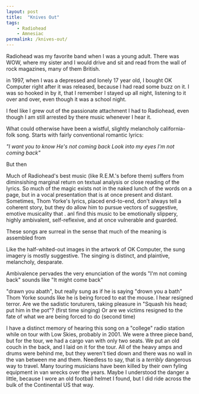 ```yaml
---
layout: post
title:  "Knives Out"
tags: 
    - Radiohead 
    - Amnesiac
permalink: /knives-out/
---
```


Radiohead was my favorite band when I was a young adult. 
There was WOW, where my sister and I would drive and sit and read from the wall of rock magazines, many of them British. 

in 1997, when I was a depressed and lonely 17 year old, I bought OK Computer right after it was released, because I had read some buzz on it. I was so hooked in by it, that I remember I stayed up all night, listening to it over and over, even though it was a school night. 

I feel like I grew out of the passionate attachment I had to Radiohead, even though I am still arrested by there music whenever I hear it. 

What could otherwise have been a wistful, slightly melancholy california-folk song.
Starts with fairly conventional romantic lyrics: 

_"I want you to know
He's not coming back
Look into my eyes
I'm not coming back"_

But then 

Much of Radiohead's best music (like R.E.M.'s before them) suffers from diminsishing marginal return on textual analysis or close reading of the lyrics. So much of the magic exists not in the naked lunch of the words on a page, but in a vocal presentation that is at once present and distant. Sometimes, Thom Yorke's lyrics, placed end-to-end, don't always tell a coherent story, but they do allow him to pursue vectors of suggestive, emotive musicality that .   anI find this music to be emotionally slippery, highly ambivalent, self-reflexive, and  at once vulnerable and guarded. 

These songs are surreal in the sense that much of the meaning is assembled from 

Like the half-whited-out images in the artwork of OK Computer, the sung imagery is mostly suggestive. The singing is distinct, and plaintive, melancholy, desparate.

Ambivalence pervades the very enunciation of the words
"I'm not coming back" sounds like "It might come back"

"drawn you abath", but really sung as if he is saying "drown you a bath" 
Thom Yorke sounds like he is being forced to eat the mouse. I hear resigned terror. 
Are we the sadistic toruturers, taking pleasure in "Squash his head; put him in the pot"? (first time singing)
Or are we victims resigned to the fate of what we are being forced to do (second time)

I have a distinct memory of hearing this song on a "college" radio station while on tour with Low Skies, probably in 2001. We were a three piece band, but for the tour, we had a cargo van with only two seats. We put an old couch in the back, and I laid on it for the tour. All of the heavy amps and drums were behind me, but they weren't tied down and there was no wall in the van between me and them. Needless to say, that is a _terribly_ dangerous way to travel. Many touring musicians have been killed by their own fyling equipment in van wrecks over the years. Maybe I understood the danger a little, because I wore an old football helmet I found, but I did ride across the bulk of the Continental US that way.  